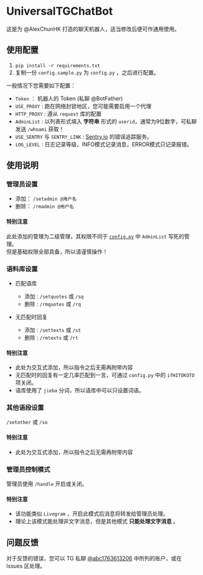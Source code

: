 # UniversalTGChatBot

这是为 @AlexChunHK 打造的聊天机器人，适当修改后便可作通用使用。

## 使用配置
1. `pip install -r requirements.txt`
2. 复制一份 `config.sample.py` 为 `config.py` ，之后进行配置。

一般情况下您需要如下配置：

- `Token` ： 机器人的 Token (私聊 @BotFather)
- `USE_PROXY` : 跑在网络封锁地区，您可能需要启用一个代理
- `HTTP_PROXY` : 遵从 `request` 库的配置
- `AdminList` : 以列表形式填入 **字符串** 形式的 `userid`，通常为9位数字，可私聊发送 `/whoami` 获取！
- `USE_SENTRY` 与 `SENTRY_LINK` : [Sentry.io](https://sentry.io) 的错误追踪服务。
- `LOG_LEVEL` : 日志记录等级，INFO模式记录消息，ERROR模式只记录报错。 

## 使用说明

### 管理员设置

- 添加： `/setadmin @用户名` 
- 删除： `/rmadmin @用户名` 

#### 特别注意
此处添加的管理为二级管理，其权限不同于 [`config.py`](./config.py) 中 `AdminList` 写死的管理。        
但是基础权限全部具备，所以请谨慎操作！


### 语料库设置

- 匹配语库
  - 添加 : `/setquotes` 或 `/sq`
  - 删除 : `/rmquotes` 或 `/rq`
  
- 无匹配时回复
  - 添加 : `/settexts` 或 `/st`
  - 删除 : `/rmtexts` 或 `/rt`
 
#### 特别注意
- 此处为交互式添加，所以指令之后无需再附带内容
- 无匹配时的回复有一定几率匹配到一言，可通过 `config.py` 中的 `ifHITOKOTO` 项关闭。
- 语库使用了 `jieba` 分词，所以语库中可以只设置词语。

### 其他语段设置
`/setother` 或 `/so`
#### 特别注意
- 此处为交互式添加，所以指令之后无需再附带内容


### 管理员控制模式
管理员使用 `/handle` 开启或关闭。 
#### 特别注意
- 该功能类似 `Livegram` ，开启此模式后消息将转发给管理员处理。
- 理论上该模式能处理非文字消息，但是其他模式 **只能处理文字消息** 。


## 问题反馈
对于反馈的错误，您可以 TG 私聊 [@abc1763613206](https://t.me/abc1763613206) 中所列的账户，或在 Issues 区处理。
